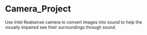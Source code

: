 # Camera_Project
Use Intel Realsense camera to convert images into sound to help the visually impaired see their surroundings through sound.
